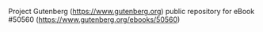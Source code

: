 Project Gutenberg (https://www.gutenberg.org) public repository for
eBook #50560 (https://www.gutenberg.org/ebooks/50560)
